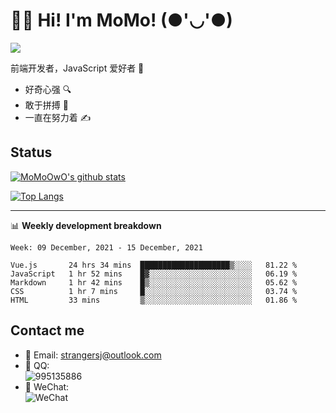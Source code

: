# 👨‍🎓 Hi! I'm MoMo! (●'◡'●)

[![](https://img.shields.io/badge/-@MoMoOwO-%23181717?style=flat-square&logo=github)](https://github.com/MoMoOwO)

前端开发者，JavaScript 爱好者 💖
- 好奇心强 🔍
- 敢于拼搏 💪
- 一直在努力着 ✍

## Status

[![MoMoOwO's github stats](https://github-readme-stats.vercel.app/api?username=MoMoOwO&show_icons=true&theme=tokyonight)](https://github.com/MoMoOwO)

[![Top Langs](https://github-readme-stats.vercel.app/api/top-langs/?username=MoMoOwO&layout=compact&theme=tokyonight)](https://github.com/MoMoOwO)

---

📊 **Weekly development breakdown**

<!--START_SECTION:waka-->
```text
Week: 09 December, 2021 - 15 December, 2021

Vue.js       24 hrs 34 mins  ████████████████████▒░░░░   81.22 % 
JavaScript   1 hr 52 mins    █▓░░░░░░░░░░░░░░░░░░░░░░░   06.19 % 
Markdown     1 hr 42 mins    █▒░░░░░░░░░░░░░░░░░░░░░░░   05.62 % 
CSS          1 hr 7 mins     █░░░░░░░░░░░░░░░░░░░░░░░░   03.74 % 
HTML         33 mins         ▒░░░░░░░░░░░░░░░░░░░░░░░░   01.86 % 
```
<!--END_SECTION:waka-->

## Contact me

- 📧 Email: strangersj@outlook.com
- 🐧 QQ:  
  ![995135886](https://i.loli.net/2020/11/27/Yx6eDSQi34Va5IA.jpg)
- 💭 WeChat:  
  ![WeChat](https://i.loli.net/2020/11/27/wWX6uVoIQqig5KP.jpg)
  
